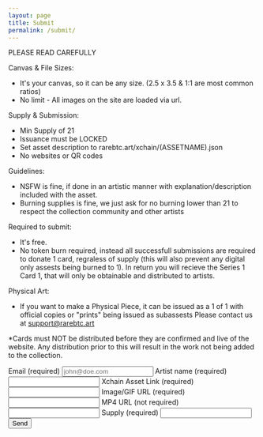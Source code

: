 ```yaml
---
layout: page
title: Submit
permalink: /submit/
---
```


PLEASE READ CAREFULLY

Canvas & File Sizes:
- It's your canvas, so it can be any size. (2.5 x 3.5 & 1:1 are most common ratios)
- No limit - All images on the site are loaded via url.

Supply & Submission:
- Min Supply of 21
- Issuance must be LOCKED
- Set asset description to rarebtc.art/xchain/(ASSETNAME).json
- No websites or QR codes

Guidelines:
- NSFW is fine, if done in an artistic manner with explanation/description included with the asset.
- Burning supplies is fine, we just ask for no burning lower than 21 to respect the collection community and other artists

Required to submit:
- It's free.
- No token burn required, instead all successfull submissions are required to donate 1 card, regraless of supply (this will also prevent any digital only assests being burned to 1). 
In return you will recieve the Series 1 Card 1, that will only be obtainable and distributed to artists.

Physical Art:
- If you want to make a Physical Piece, it can be issued as a 1 of 1 with official copies or "prints" being issued as subassests Please contact us at support@rarebtc.art


*Cards must NOT be distributed before they are confirmed and live of the website. Any distribution prior to this will result in the work not being added to the collection.

<form
    action="https://usebasin.com/f/1944773b2de6"
    method="POST"
    enctype="multipart/form-data"
    id="form"
>
<label for="email">Email <span class="small">(required)</span></label>
<input type="email" name="email" placeholder="john@doe.com" required />
<label for="text">Artist name <span class="small">(required)</span></label>
<input type="text" name="Artist Name" />
<label for="text">Xchain Asset Link <span class="small">(required)</span></label>
<input type="text" name="Asset Link" />
<label for="text">Image/GIF URL <span class="small">(required)</span></label>
<input type="text" name="Image/GIF URL" />
<label for="text">MP4 URL <span class="small">(not required)</span></label>
<input type="text" name="MP4 URL" />
<label for="text">Supply <span class="small">(required)</span></label>
<input type="text" name="Token Supply" />
<button type="submit" id="form-button">Send</button>
<div id="form-message"></div>
</form>

<script type="text/javascript">
var form = document.getElementById("form");
var formMessage = document.getElementById("form-button");
var formButton = document.getElementById("form-button");
form.onsubmit = function(event) {
  event.preventDefault();

  if (confirm("Please make sure your submission is correct and confirm that your tokens are minted on the blockchain!") == true) {
    formMessage.innerHTML = "Sending...";
    formMessage.disabled = true;
    var formData = new FormData(form);
    var xhr = new XMLHttpRequest();
    xhr.open("POST", form.action, true);
    xhr.onload = function(e) {
      console.log(xhr);
      if (xhr.status === 200) {
        formMessage.innerHTML = "Thank you!";
      } else {
        formMessage.innerHTML = "Please try again!"
        formMessage.disabled = false;
      }
    };
    xhr.send(formData);
  }
};
</script>

